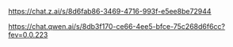 https://chat.z.ai/s/8d6fab86-3469-4716-993f-e5ee8be72944

https://chat.qwen.ai/s/8db3f170-ce66-4ee5-bfce-75c268d6f6cc?fev=0.0.223
